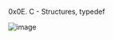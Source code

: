 0x0E. C - Structures, typedef

![image](https://user-images.githubusercontent.com/42976288/177330689-338022c2-49ba-4fdc-aa41-354869f02d67.png)
